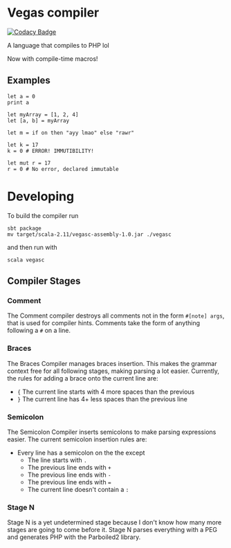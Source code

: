 # Vegas compiler

[![Codacy Badge](https://www.codacy.com/project/badge/3292bdb90f5d46ad9929ccd71ec8425f)](https://www.codacy.com/app/rrdelaney/vegas)

A language that compiles to PHP lol

Now with compile-time macros!

## Examples

```
let a = 0
print a
```

```
let myArray = [1, 2, 4]
let [a, b] = myArray
```

```
let m = if on then "ayy lmao" else "rawr"

let k = 17
k = 0 # ERROR! IMMUTIBILITY!

let mut r = 17
r = 0 # No error, declared immutable
```

# Developing

To build the compiler run

```
sbt package
mv target/scala-2.11/vegasc-assembly-1.0.jar ./vegasc
```

and then run with

```
scala vegasc
```

## Compiler Stages

### Comment

The Comment compiler destroys all comments not in the form `#[note] args`,
that is used for compiler hints. Comments take the form of anything following a
`#` on a line.

### Braces

The Braces Compiler manages braces insertion. This makes the grammar context
free for all following stages, making parsing a lot easier. Currently, the
rules for adding a brace onto the current line are:

- `{` The current line starts with 4 more spaces than the previous
- `}` The current line has 4+ less spaces than the previous line

### Semicolon

The Semicolon Compiler inserts semicolons to make parsing expressions easier.
The current semicolon insertion rules are:

- Every line has a semicolon on the the except
    + The line starts with `.`
    + The previous line ends with `+`
    + The previous line ends with `-`
    + The previous line ends with `=`
    + The current line doesn't contain a `:`

### Stage N

Stage N is a yet undetermined stage because I don't know how many more stages
are going to come before it. Stage N parses everything with a PEG and generates
PHP with the Parboiled2 library.
